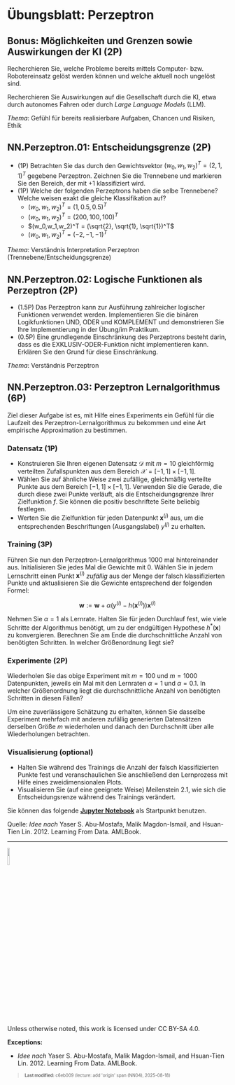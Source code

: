 # Übungsblatt: Perzeptron

## Bonus: Möglichkeiten und Grenzen sowie Auswirkungen der KI (2P)

Recherchieren Sie, welche Probleme bereits mittels Computer- bzw.
Robotereinsatz gelöst werden können und welche aktuell noch ungelöst
sind.

Recherchieren Sie Auswirkungen auf die Gesellschaft durch die KI, etwa
durch autonomes Fahren oder durch *Large Language Models* (LLM).

*Thema*: Gefühl für bereits realisierbare Aufgaben, Chancen und Risiken,
Ethik

## NN.Perzeptron.01: Entscheidungsgrenze (2P)

- (1P) Betrachten Sie das durch den Gewichtsvektor
  $`(w_0,w_1,w_2)^T = (2,1,1)^T`$ gegebene Perzeptron. Zeichnen Sie die
  Trennebene und markieren Sie den Bereich, der mit $`+1`$ klassifiziert
  wird.
- (1P) Welche der folgenden Perzeptrons haben die selbe Trennebene?
  Welche weisen exakt die gleiche Klassifikation auf?
  - $`(w_0,w_1,w_2)^T = (1, 0.5, 0.5)^T`$
  - $`(w_0,w_1,w_2)^T = (200, 100, 100)^T`$
  - $`(w_0,w_1,w_2)^T = (\sqrt{2}, \sqrt{1}, \sqrt{1})^T`$
  - $`(w_0,w_1,w_2)^T = (-2, -1, -1)^T`$

*Thema*: Verständnis Interpretation Perzeptron
(Trennebene/Entscheidungsgrenze)

## NN.Perzeptron.02: Logische Funktionen als Perzeptron (2P)

- (1.5P) Das Perzeptron kann zur Ausführung zahlreicher logischer
  Funktionen verwendet werden. Implementieren Sie die binären
  Logikfunktionen UND, ODER und KOMPLEMENT und demonstrieren Sie Ihre
  Implementierung in der Übung/im Praktikum.
- (0.5P) Eine grundlegende Einschränkung des Perzeptrons besteht darin,
  dass es die EXKLUSIV-ODER-Funktion nicht implementieren kann. Erklären
  Sie den Grund für diese Einschränkung.

*Thema*: Verständnis Perzeptron

## NN.Perzeptron.03: Perzeptron Lernalgorithmus (6P)

Ziel dieser Aufgabe ist es, mit Hilfe eines Experiments ein Gefühl für
die Laufzeit des Perzeptron-Lernalgorithmus zu bekommen und eine Art
empirische Approximation zu bestimmen.

### Datensatz (1P)

- Konstruieren Sie Ihren eigenen Datensatz $`\mathcal{D}`$ mit $`m=10`$
  gleichförmig verteilten Zufallspunkten aus dem Bereich
  $`\mathcal{X}=[-1, 1]\times[-1, 1]`$.
- Wählen Sie auf ähnliche Weise zwei zufällige, gleichmäßig verteilte
  Punkte aus dem Bereich $`[-1, 1]\times[-1, 1]`$. Verwenden Sie die
  Gerade, die durch diese zwei Punkte verläuft, als die
  Entscheidungsgrenze Ihrer Zielfunktion $`f`$. Sie können die positiv
  beschriftete Seite beliebig festlegen.
- Werten Sie die Zielfunktion für jeden Datenpunkt $`\mathbf{x}^{(j)}`$
  aus, um die entsprechenden Beschriftungen (Ausgangslabel) $`y^{(j)}`$
  zu erhalten.

### Training (3P)

Führen Sie nun den Perzeptron-Lernalgorithmus $`1000`$ mal
hintereinander aus. Initialisieren Sie jedes Mal die Gewichte mit $`0`$.
Wählen Sie in jedem Lernschritt einen Punkt $`\mathbf{x}^{(i)}`$
*zufällig* aus der Menge der falsch klassifizierten Punkte und
aktualisieren Sie die Gewichte entsprechend der folgenden Formel:
``` math
\mathbf{w}:=\mathbf{w}+\alpha ( y^{(i)} - h(\mathbf{x}^{(i)}) ) \mathbf{x}^{(i)}
```

Nehmen Sie $`\alpha=1`$ als Lernrate. Halten Sie für jeden Durchlauf
fest, wie viele Schritte der Algorithmus benötigt, um zu der endgültigen
Hypothese $`h^{*}(\mathbf{x})`$ zu konvergieren. Berechnen Sie am Ende
die durchschnittliche Anzahl von benötigten Schritten. In welcher
Größenordnung liegt sie?

### Experimente (2P)

Wiederholen Sie das obige Experiment mit $`m=100`$ und $`m=1000`$
Datenpunkten, jeweils ein Mal mit den Lernraten $`\alpha=1`$ und
$`\alpha=0.1`$. In welcher Größenordnung liegt die durchschnittliche
Anzahl von benötigten Schritten in diesen Fällen?

Um eine zuverlässigere Schätzung zu erhalten, können Sie dasselbe
Experiment mehrfach mit anderen zufällig generierten Datensätzen
derselben Größe $`m`$ wiederholen und danach den Durchschnitt über alle
Wiederholungen betrachten.

### Visualisierung (optional)

- Halten Sie während des Trainings die Anzahl der falsch klassifizierten
  Punkte fest und veranschaulichen Sie anschließend den Lernprozess mit
  Hilfe eines zweidimensionalen Plots.
- Visualisieren Sie (auf eine geeignete Weise) Meilenstein 2.1, wie sich
  die Entscheidungsrenze während des Trainings verändert.

Sie können das folgende [**Jupyter
Notebook**](https://github.com/Artificial-Intelligence-HSBI-TDU/KI-Vorlesung/blob/master/homework/files/perzeptron_lernalgorithmus_starter.ipynb)
als Startpunkt benutzen.

Quelle: *Idee nach* Yaser S. Abu-Mostafa, Malik Magdon-Ismail, and
Hsuan-Tien Lin. 2012. Learning From Data. AMLBook.

------------------------------------------------------------------------

<img src="https://licensebuttons.net/l/by-sa/4.0/88x31.png" width="10%">

Unless otherwise noted, this work is licensed under CC BY-SA 4.0.

**Exceptions:**

- *Idee nach* Yaser S. Abu-Mostafa, Malik Magdon-Ismail, and Hsuan-Tien
  Lin. 2012. Learning From Data. AMLBook.

<blockquote><p><sup><sub><strong>Last modified:</strong> c6eb009 (lecture: add 'origin' span (NN04), 2025-08-18)<br></sub></sup></p></blockquote>
